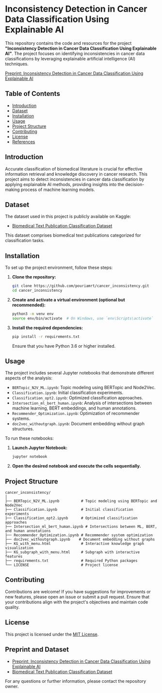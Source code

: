 # Inconsistency Detection in Cancer Data Classification Using Explainable AI

This repository contains the code and resources for the project **"Inconsistency Detection in Cancer Data Classification Using Explainable AI"**. The project focuses on identifying inconsistencies in cancer data classifications by leveraging explainable artificial intelligence (AI) techniques. 

[Preprint: Inconsistency Detection in Cancer Data Classification Using Explainable AI](https://www.medrxiv.org/content/10.1101/2024.10.02.24314783v1)

## Table of Contents

- [Introduction](#introduction)
- [Dataset](#dataset)
- [Installation](#installation)
- [Usage](#usage)
- [Project Structure](#project-structure)
- [Contributing](#contributing)
- [License](#license)
- [References](#references)

## Introduction

Accurate classification of biomedical literature is crucial for effective information retrieval and knowledge discovery in cancer research. This project aims to detect inconsistencies in cancer data classification by applying explainable AI methods, providing insights into the decision-making process of machine learning models.

## Dataset

The dataset used in this project is publicly available on Kaggle:

- [Biomedical Text Publication Classification Dataset](https://www.kaggle.com/datasets/falgunipatel19/biomedical-text-publication-classification)

This dataset comprises biomedical text publications categorized for classification tasks.

## Installation

To set up the project environment, follow these steps:

1. **Clone the repository:**

   ```bash
   git clone https://github.com/pouriamrt/cancer_inconsistency.git
   cd cancer_inconsistency
   ```

2. **Create and activate a virtual environment (optional but recommended):**

   ```bash
   python3 -m venv env
   source env/bin/activate  # On Windows, use `env\Scripts\activate`
   ```

3. **Install the required dependencies:**

   ```bash
   pip install -r requirements.txt
   ```

   Ensure that you have Python 3.6 or higher installed.

## Usage

The project includes several Jupyter notebooks that demonstrate different aspects of the analysis:

- `BERTopic_N2V_ML.ipynb`: Topic modeling using BERTopic and Node2Vec.
- `Classification.ipynb`: Initial classification experiments.
- `Classification_opt2.ipynb`: Optimized classification approaches.
- `Intersection_ml_bert_human.ipynb`: Analysis of intersections between machine learning, BERT embeddings, and human annotations.
- `Recommender_Optimization.ipynb`: Optimization of recommender systems.
- `doc2vec_withoutgraph.ipynb`: Document embedding without graph structures.

To run these notebooks:

1. **Launch Jupyter Notebook:**

   ```bash
   jupyter notebook
   ```

2. **Open the desired notebook and execute the cells sequentially.**

## Project Structure

```
cancer_inconsistency/
│
├── BERTopic_N2V_ML.ipynb          # Topic modeling using BERTopic and Node2Vec
├── Classification.ipynb           # Initial classification experiments
├── Classification_opt2.ipynb      # Optimized classification approaches
├── Intersection_ml_bert_human.ipynb # Intersections between ML, BERT, and human annotations
├── Recommender_Optimization.ipynb # Recommender system optimization
├── doc2vec_withoutgraph.ipynb    # Document embedding without graphs
├── KG_with_menu.html              # Interactive knowledge graph visualization
├── KG_subgraph_with_menu.html     # Subgraph with interactive features
├── requirements.txt               # Required Python packages
└── LICENSE                        # Project license
```

## Contributing

Contributions are welcome! If you have suggestions for improvements or new features, please open an issue or submit a pull request. Ensure that your contributions align with the project's objectives and maintain code quality.

## License

This project is licensed under the [MIT License](LICENSE).

## Preprint and Dataset

- [Preprint: Inconsistency Detection in Cancer Data Classification Using Explainable AI](https://www.medrxiv.org/content/10.1101/2024.10.02.24314783v1)
- [Biomedical Text Publication Classification Dataset](https://www.kaggle.com/datasets/falgunipatel19/biomedical-text-publication-classification)

For any questions or further information, please contact the repository owner.
